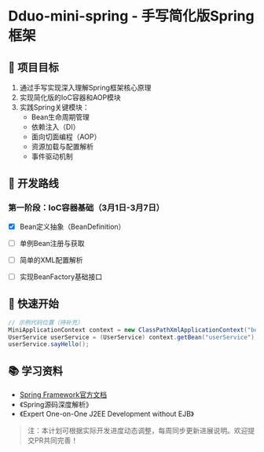 # Dduo-mini-spring - 手写简化版Spring框架

## 🎯 项目目标
1. 通过手写实现深入理解Spring框架核心原理
2. 实现简化版的IoC容器和AOP模块
3. 实践Spring关键模块：
   - Bean生命周期管理
   - 依赖注入（DI）
   - 面向切面编程（AOP）
   - 资源加载与配置解析
   - 事件驱动机制

## 📅 开发路线

### 第一阶段：IoC容器基础（3月1日-3月7日）
- [x] Bean定义抽象（BeanDefinition）
- [ ] 单例Bean注册与获取
- [ ] 简单的XML配置解析
- [ ] 实现BeanFactory基础接口


## 🌱 快速开始
```java
// 示例代码位置（待补充）
MiniApplicationContext context = new ClassPathXmlApplicationContext("beans.xml");
UserService userService = (UserService) context.getBean("userService");
userService.sayHello();
```

## 📚 学习资料
- [Spring Framework官方文档]()
- 《Spring源码深度解析》
- 《Expert One-on-One J2EE Development without EJB》

> 注：本计划可根据实际开发进度动态调整，每周同步更新进展说明。欢迎提交PR共同完善！

